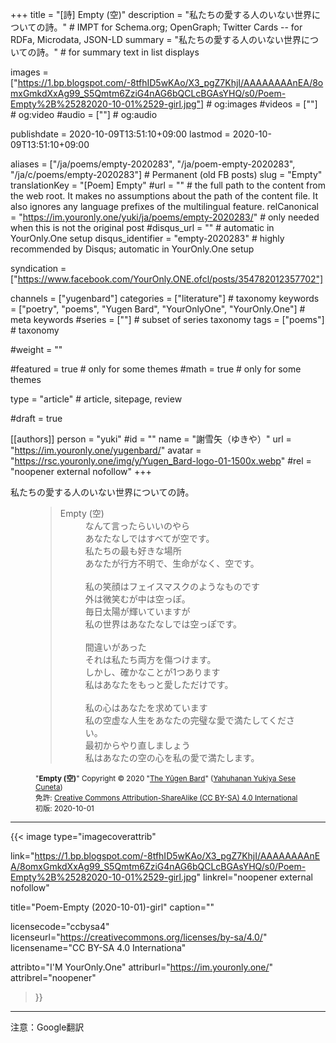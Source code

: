 +++
title = "[詩] Empty (空)"
description = "私たちの愛する人のいない世界についての詩。"                         # IMPT for Schema.org; OpenGraph; Twitter Cards -- for RDFa, Microdata, JSON-LD
summary = "私たちの愛する人のいない世界についての詩。"                                                     # for summary text in list displays

images = ["https://1.bp.blogspot.com/-8tfhID5wKAo/X3_pgZ7KhjI/AAAAAAAAnEA/8omxGmkdXxAg99_S5Qmtm6ZziG4nAG6bQCLcBGAsYHQ/s0/Poem-Empty%2B%25282020-10-01%2529-girl.jpg"]                                                     # og:images
#videos = [""]                                                      # og:video
#audio = [""]                                                       # og:audio

publishdate = 2020-10-09T13:51:10+09:00
lastmod = 2020-10-09T13:51:10+09:00

aliases = ["/ja/poems/empty-2020283", "/ja/poem-empty-2020283", "/ja/c/poems/empty-2020283"]  # Permanent (old FB posts)
slug = "Empty"
translationKey = "[Poem] Empty"
#url = ""                                                           # the full path to the content from the web root. It makes no assumptions about the path of the content file. It also ignores any language prefixes of the multilingual feature.
relCanonical = "https://im.youronly.one/yuki/ja/poems/empty-2020283/"                                                 # only needed when this is not the original post
#disqus_url = ""                                                    # automatic in YourOnly.One setup
disqus_identifier = "empty-2020283"                                             # highly recommended by Disqus; automatic in YourOnly.One setup

syndication = ["https://www.facebook.com/YourOnly.ONE.ofcl/posts/354782012357702"]

channels = ["yugenbard"]
categories = ["literature"]                                                 # taxonomy
keywords = ["poetry", "poems", "Yugen Bard", "YourOnlyOne", "YourOnly.One"]                                                   # meta keywords
#series = [""]                                                     # subset of series taxonomy
tags = ["poems"]                                            # taxonomy

#weight = ""

#featured = true                                                  # only for some themes
#math = true                                                      # only for some themes

type = "article"                                                           # article, sitepage, review

#draft = true

[[authors]]
person = "yuki"
#id = ""
name = "謝雪矢（ゆきや）"
url = "https://im.youronly.one/yugenbard/"
avatar = "https://rsc.youronly.one/img/y/Yugen_Bard-logo-01-1500x.webp"
#rel = "noopener external nofollow"
+++

私たちの愛する人のいない世界についての詩。

<!--more-->

<figure class="quote_box qbs_stanza qbc_pink">
  <blockquote>
    <dl>
      <dt>Empty (空)</dt>
      <dd>なんて言ったらいいのやら</dd>
      <dd>あなたなしではすべてが空です。</dd>
      <dd>私たちの最も好きな場所</dd>
      <dd>あなたが行方不明で、生命がなく、空です。</dd>
      <br/>
      <dd>私の笑顔はフェイスマスクのようなものです</dd>
      <dd>外は微笑むが中は空っぽ。</dd>
      <dd>毎日太陽が輝いていますが</dd>
      <dd>私の世界はあなたなしでは空っぽです。</dd>
      <br/>
      <dd>間違いがあった</dd>
      <dd>それは私たち両方を傷つけます。</dd>
      <dd>しかし、確かなことが1つあります</dd>
      <dd>私はあなたをもっと愛しただけです。</dd>
      <br/>
      <dd>私の心はあなたを求めています</dd>
      <dd>私の空虚な人生をあなたの完璧な愛で満たしてください。</dd>
      <dd>最初からやり直しましょう</dd>
      <dd>私はあなたの空の心を私の愛で満たします。</dd>
    </dl>
  </blockquote>
  <figcaption class="attribution_copyright txt_center">
    <p><small>
      "<b>Empty (空)</b>" Copyright © 2020 "<a href="https://im.youronly.one/yugenbard/" rel="dct:creator noopener" referrerpolicy="strict-origin-when-cross-origin">The Yūgen Bard</a>" (<a href="https://youronly.one" rel="dct:creator noopener" referrerpolicy="strict-origin-when-cross-origin">Yahuhanan Yukiya Sese Cuneta</a>)<br/>
      免許: <a href="https://creativecommons.org/licenses/by-sa/4.0/" rel="license noopener external nofollow" referrerpolicy="strict-origin-when-cross-origin">Creative Commons Attribution-ShareAlike (CC BY-SA) 4.0 International</a><br/>
      初版: 2020-10-01
    </small></p>
  </figcaption>
</figure>

---

{{< image
  type="imagecoverattrib"

  link="https://1.bp.blogspot.com/-8tfhID5wKAo/X3_pgZ7KhjI/AAAAAAAAnEA/8omxGmkdXxAg99_S5Qmtm6ZziG4nAG6bQCLcBGAsYHQ/s0/Poem-Empty%2B%25282020-10-01%2529-girl.jpg"
  linkrel="noopener external nofollow"

  title="Poem-Empty (2020-10-01)-girl"
  caption=""

  licensecode="ccbysa4"
  licenseurl="https://creativecommons.org/licenses/by-sa/4.0/"
  licensename="CC BY-SA 4.0 Internationa"

  attribto="I'M YourOnly.One"
  attriburl="https://im.youronly.one/"
  attribrel="noopener"
>}}

---

注意：Google翻訳
